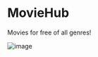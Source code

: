 # MovieHub
Movies for free of all genres!

![image](https://github.com/user-attachments/assets/173ab68f-9468-41fa-9179-4703e1b51a56)
